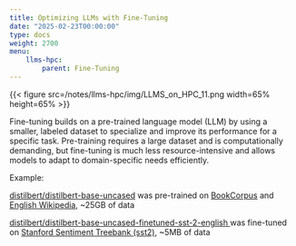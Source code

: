 ```yaml
---
title: Optimizing LLMs with Fine-Tuning
date: "2025-02-23T00:00:00"
type: docs 
weight: 2700
menu: 
    llms-hpc:
        parent: Fine-Tuning
---
```


{{< figure src=/notes/llms-hpc/img/LLMS_on_HPC_11.png width=65% height=65% >}}


Fine-tuning builds on a pre-trained language model (LLM) by using a smaller, labeled dataset to specialize and improve its performance for a specific task. Pre-training requires a large dataset and is computationally demanding, but fine-tuning is much less resource-intensive and allows models to adapt to domain-specific needs efficiently.


Example:

[distilbert](https://huggingface.co/distilbert/distilbert-base-uncased)[/](https://huggingface.co/distilbert/distilbert-base-uncased)[distilbert](https://huggingface.co/distilbert/distilbert-base-uncased)[-base-uncased](https://huggingface.co/distilbert/distilbert-base-uncased) was pre-trained on [BookCorpus](https://huggingface.co/datasets/bookcorpus/bookcorpus) and [English Wikipedia](https://huggingface.co/datasets/legacy-datasets/wikipedia), ~25GB of data

[distilbert](https://huggingface.co/distilbert/distilbert-base-uncased-finetuned-sst-2-english)[/distilbert-base-uncased-finetuned-sst-2-english ](https://huggingface.co/distilbert/distilbert-base-uncased-finetuned-sst-2-english)was fine-tuned on [Stanford Sentiment Treebank (sst2)](https://huggingface.co/datasets/stanfordnlp/sst2), ~5MB of data




